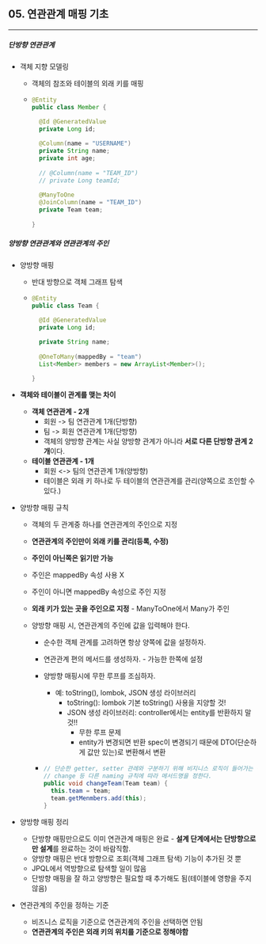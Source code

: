 ## 05. 연관관계 매핑 기초

----

##### 단방향 연관관계

- 객체 지향 모델링

  - 객체의 참조와 테이블의 외래 키를 매핑

  - ```java
    @Entity
    public class Member {
      
      @Id @GeneratedValue
      private Long id;
    
      @Column(name = "USERNAME")
      private String name;
      private int age;
      
      // @Column(name = "TEAM_ID")
      // private Long teamId;
      
      @ManyToOne
      @JoinColumn(name = "TEAM_ID")
      private Team team;
      
    }
    ```



##### 양방향 연관관계와 연관관계의 주인

- 양방향 매핑

  - 반대 방향으로 객체 그래프 탐색

  - ```Java
    @Entity
    public class Team {
      
      @Id @GeneratedValue
      private Long id;
    
      private String name;
      
      @OneToMany(mappedBy = "team")
      List<Member> members = new ArrayList<Member>();
      
    }
    ```

- **객체와 테이블이 관계를 맺는 차이**
  
  - **객체 연관관계 - 2개**
    - 회원 -> 팀 연관관계 1개(단방향)
    - 팀 -> 회원 연관관계 1개(단방향)
    - 객체의 양방향 관계는 사실 양방향 관계가 아니라 **서로 다른 단방향 관계 2개**이다.
  - **테이블 연관관계 - 1개**
    - 회원 <-> 팀의 연관관계 1개(양방향)
    - 테이블은 외래 키 하나로 두 테이블의 연관관계를 관리(양쪽으로 조인할 수 있다.)
  
- 양방향 매핑 규칙
  
  - 객체의 두 관계중 하나를 연관관계의 주인으로 지정
  
  - **연관관계의 주인만이 외래 키를 관리(등록, 수정)**
  
  - **주인이 아닌쪽은 읽기만 가능**
  
  - 주인은 mappedBy 속성 사용 X
  
  - 주인이 아니면 mappedBy 속성으로 주인 지정
  
  - **외래 키가 있는 곳을 주인으로 지정** - ManyToOne에서 Many가 주인
  
  - 양방향 매핑 시, 연관관계의 주인에 값을 입력해야 한다.
  
    - 순수한 객체 관계를 고려하면 항상 양쪽에 값을 설정하자.
  
    - 연관관계 편의 메서드를 생성하자. - 가능한 한쪽에 설정
  
    - 양방향 매핑시에 무한 루프를 조심하자. 
  
      - 예: toString(), lombok, JSON 생성 라이브러리
        - toString(): lombok 기본 toString() 사용을 지양할 것!
        - JSON 생성 라이브러리: controller에서는 entity를 반환하지 말 것!!
          - 무한 루프 문제
          - entity가 변경되면 반환 spec이 변경되기 때문에 DTO(단순하게 값만 있는)로 변환해서 변환
  
    - ```java
      // 단순한 getter, setter 관례와 구분하기 위해 비지니스 로직이 들어가는 경우 
      // change 등 다른 naming 규칙에 따라 메서드명을 정한다.
      public void changeTeam(Team team) {
      	this.team = team;
      	team.getMenmbers.add(this);	
      }
      ```
  
- 양방향 매핑 정리
  
  - 단방향 매핑만으로도 이미 연관관계 매핑은 완료 - **설계 단계에서는 단방향으로만 설계**를 완료하는 것이 바람직함.
  - 양방향 매핑은 반대 방향으로 조회(객체 그래프 탐색) 기능이 추가된 것 뿐
  - JPQL에서 역방향으로 탐색할 일이 많음
  - 단방향 매핑을 잘 하고 양방향은 필요할 때 추가해도 됨(테이블에 영향을 주지 않음)
  
- 연관관계의 주인을 정하는 기준
  
  - 비즈니스 로직을 기준으로 연관관계의 주인을 선택하면 안됨
  - **연관관계의 주인은 외래 키의 위치를 기준으로 정해야함**